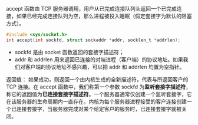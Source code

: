
accept 函数由 TCP 服务器调用，用户从已完成连接队列头返回一个已完成连接，如果已经完成连接队列为空，那么进程被投入睡眠（假定套接字为默认的阻塞方式）。
```c
#include <sys/socket.h>
int accept(int sockfd, struct sockaddr *addr, socklen_t *addrlen);
```

-   sockfd 是由 socket 函数返回的套接字描述符；
-   addr 和 addrlen 用来返回已连接的对端进程（客户端）的协议地址。如果我们对客户端的协议地址不感兴趣，可以把 addr 和 addrlen 均置为空指针。

返回值：
如果成功，则返回一个由内核生成的全新描述符，代表与所返回客户的 TCP 连接。在 accept 函数中，我们称第一个参数 sockfd 为**监听套接字描述符**，称它的返回值为**已连接套接字描述符**。一个服务器通常仅创建一个监听套接字，它在该服务器的生命周期内一直存在。内核为每个服务器进程接受的客户连接创建一个已连接套接字，当服务器完成对某个给定客户的服务时，已连接套接字就被关闭。